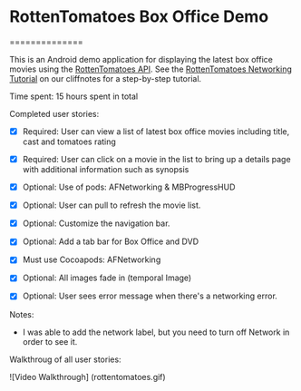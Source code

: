 # RottenTomatoes Box Office Demo

==============

This is an Android demo application for displaying the latest box office movies using the [RottenTomatoes API](http://www.rottentomatoes.com/). See the [RottenTomatoes Networking Tutorial](http://guides.thecodepath.com/android/RottenTomatoes-Networking-Tutorial) on our cliffnotes for a step-by-step tutorial.


Time spent: 15 hours spent in total


Completed user stories:

 * [x] Required: User can view a list of latest box office movies including title, cast and tomatoes rating
 * [x] Required: User can click on a movie in the list to bring up a details page with additional information such as synopsis
 * [x] Optional: Use of pods: AFNetworking & MBProgressHUD
 * [x] Optional: User can pull to refresh the movie list.
 * [x] Optional: Customize the navigation bar.
 * [x] Optional: Add a tab bar for Box Office and DVD
 * [x] Must use Cocoapods: AFNetworking
 * [x] Optional: All images fade in (temporal Image)
 * [x] Optional: User sees error message when there's a networking error.




Notes:
 * I was able to add the network label, but you need to turn off Network in order to see it.


Walkthroug of all user stories:

![Video Walkthrough] (rottentomatoes.gif)
